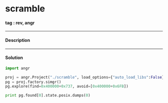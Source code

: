 # **scramble**

#### tag : rev, angr

-----------------------------------------------

#### Description

-----------------------------------------------

#### Solution

```python
import angr

proj = angr.Project("./scramble", load_options={"auto_load_libs":False})
pg = proj.factory.simgr()
pg.explore(find=0x400000+0x737, avoid=[0x400000+0x6FB])

print pg.found[0].state.posix.dumps(0)
```
